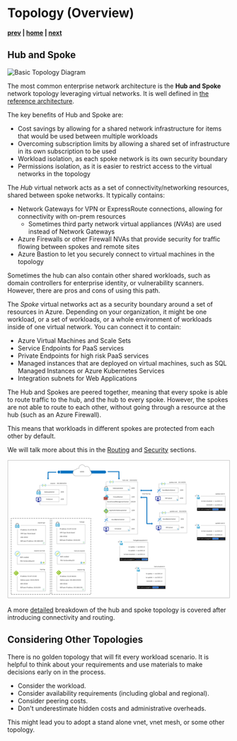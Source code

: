# Topology (Overview)

**[prev](./readme.md) | [home](./readme.md)  | [next](./vnet-ipam.md)**

## Hub and Spoke

![Basic Topology Diagram](https://docs.microsoft.com/azure/architecture/reference-architectures/hybrid-networking/images/hub-spoke.png)

The most common enterprise network architecture is the **Hub and Spoke** network topology leveraging virtual networks.  It is well defined in [the reference architecture](https://docs.microsoft.com/azure/architecture/reference-architectures/hybrid-networking/hub-spoke?msclkid=02170518bcee11eca7a5301ea8a57ecd&tabs=cli).

The key benefits of Hub and Spoke are:

- Cost savings by allowing for a shared network infrastructure for items that would be used between multiple workloads
- Overcoming subscription limits by allowing a shared set of infrastructure in its own subscription to be used
- Workload isolation, as each spoke network is its own security boundary
- Permissions isolation, as it is easier to restrict access to the virtual networks in the topology

The *Hub* virtual network acts as a set of connectivity/networking resources, shared between spoke networks.  It typically contains:

- Network Gateways for VPN or ExpressRoute connections, allowing for connectivity with on-prem resources
  - Sometimes third party network virtual appliances (*NVAs*) are used instead of Network Gateways
- Azure Firewalls or other Firewall NVAs that provide security for traffic flowing between spokes and remote sites
- Azure Bastion to let you securely connect to virtual machines in the topology

Sometimes the hub can also contain other shared workloads, such as domain controllers for enterprise identity, or vulnerability scanners.  However, there are pros and cons of using this path.

The *Spoke* virtual networks act as a security boundary around a set of resources in Azure.  Depending on your organization, it might be one workload, or a set of workloads, or a whole environment of workloads inside of one virtual network.  You can connect it to contain:

- Azure Virtual Machines and Scale Sets
- Service Endpoints for PaaS services
- Private Endpoints for high risk PaaS services
- Managed instances that are deployed on virtual machines, such as SQL Managed Instances or Azure Kubernetes Services
- Integration subnets for Web Applications

The Hub and Spokes are peered together, meaning that every spoke is able to route traffic to the hub, and the hub to every spoke.  However, the spokes are not able to route to each other, without going through a resource at the hub (such as an Azure Firewall).

This means that workloads in different spokes are protected from each other by default.

We will talk more about this in the [Routing](routing.md) and [Security](security.md) sections.

![Topology Diagram](png/topology.png)

A more [detailed](./topology-advanced.md) breakdown of the hub and spoke topology is covered after introducing connectivity and routing.

## Considering Other Topologies

There is no golden topology that will fit every workload scenario.  It is helpful to think about your requirements and use materials to make decisions early on in the process.

- Consider the workload.
- Consider availability requirements (including global and regional).
- Consider peering costs.
- Don't underestimate hidden costs and administrative overheads.

This might lead you to adopt a stand alone vnet, vnet mesh, or some other topology.
